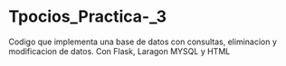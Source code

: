 # Tpocios_Practica-_3
Codigo que implementa una base de datos con consultas, eliminacion y modificacion de datos. Con Flask, Laragon MYSQL y HTML
